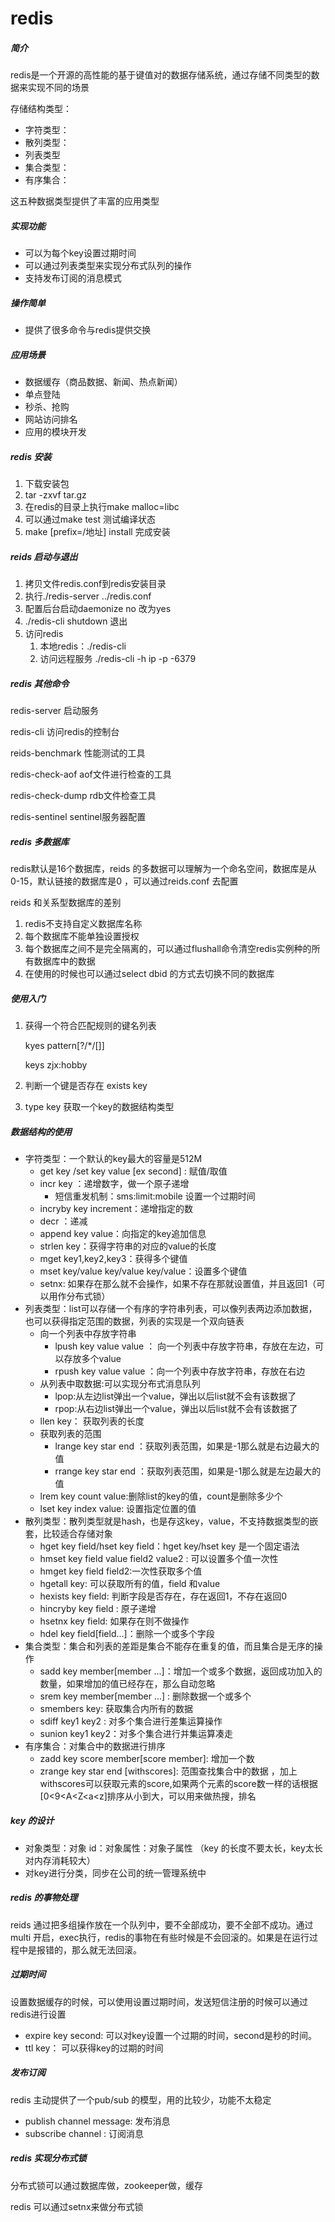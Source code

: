 # redis

##### 简介

redis是一个开源的高性能的基于键值对的数据存储系统，通过存储不同类型的数据来实现不同的场景

存储结构类型：

- 字符类型：
- 散列类型：
- 列表类型
- 集合类型：
- 有序集合：

这五种数据类型提供了丰富的应用类型

##### 实现功能

- 可以为每个key设置过期时间
- 可以通过列表类型来实现分布式队列的操作
- 支持发布订阅的消息模式

##### 操作简单

- 提供了很多命令与redis提供交换

##### 应用场景

- 数据缓存（商品数据、新闻、热点新闻）
- 单点登陆
- 秒杀、抢购
- 网站访问排名
- 应用的模块开发



##### redis 安装

1. 下载安装包
2. tar -zxvf tar.gz
3. 在redis的目录上执行make malloc=libc 
4. 可以通过make test 测试编译状态
5. make [prefix=/地址] install 完成安装



##### reids 启动与退出

1. 拷贝文件redis.conf到redis安装目录
2. 执行./redis-server ../redis.conf
3. 配置后台启动daemonize no 改为yes
4. ./redis-cli shutdown 退出
5. 访问redis
   1. 本地redis：./redis-cli
   2. 访问远程服务 ./redis-cli -h ip -p -6379



##### redis 其他命令

redis-server 启动服务

redis-cli 访问redis的控制台

reids-benchmark 性能测试的工具

redis-check-aof aof文件进行检查的工具

redis-check-dump rdb文件检查工具

redis-sentinel sentinel服务器配置



##### redis 多数据库

redis默认是16个数据库，reids 的多数据可以理解为一个命名空间，数据库是从0-15，默认链接的数据库是0 ，可以通过reids.conf 去配置

reids 和关系型数据库的差别

1. redis不支持自定义数据库名称
2. 每个数据库不能单独设置授权
3. 每个数据库之间不是完全隔离的，可以通过flushall命令清空redis实例种的所有数据库中的数据
4. 在使用的时候也可以通过select dbid 的方式去切换不同的数据库



##### 使用入门

1. 获得一个符合匹配规则的键名列表

   kyes  pattern[?/*/[]]

   keys zjx:hobby

2.  判断一个键是否存在 exists key

3. type key 获取一个key的数据结构类型



##### 数据结构的使用

- 字符类型：一个默认的key最大的容量是512M
  - get key /set key value [ex second] : 赋值/取值
  - incr key  ：递增数字，做一个原子递增
    - 短信重发机制：sms:limit:mobile 设置一个过期时间
  -  incryby key increment：递增指定的数
  - decr ：递减
  -  append  key value：向指定的key追加信息
  -  strlen key：获得字符串的对应的value的长度
  - mget key1,key2,key3：获得多个键值
  - mset key/value key/value key/value：设置多个键值
  - setnx: 如果存在那么就不会操作，如果不存在那就设置值，并且返回1（可以用作分布式锁）
- 列表类型：list可以存储一个有序的字符串列表，可以像列表两边添加数据，也可以获得指定范围的数据，列表的实现是一个双向链表
  - 向一个列表中存放字符串
    - lpush key value value ： 向一个列表中存放字符串，存放在左边，可以存放多个value
    - rpush key value value ：向一个列表中存放字符串，存放在右边
  - 从列表中取数据:可以实现分布式消息队列
    - lpop:从左边list弹出一个value，弹出以后list就不会有该数据了
    - rpop:从右边list弹出一个value，弹出以后list就不会有该数据了
  - llen key： 获取列表的长度
  - 获取列表的范围
    - lrange key star end ：获取列表范围，如果是-1那么就是右边最大的值
    - rrange key star end ：获取列表范围，如果是-1那么就是左边最大的值
  - lrem key count value:删除list的key的值，count是删除多少个
  - lset key index value: 设置指定位置的值
- 散列类型：散列类型就是hash，也是存这key，value，不支持数据类型的嵌套，比较适合存储对象
  - hget key field/hset key field：hget key/hset key 是一个固定语法
  - hmset key field value field2 value2 : 可以设置多个值一次性
  - hmget key field field2:一次性获取多个值
  - hgetall key: 可以获取所有的值，field 和value 
  - hexists key field: 判断字段是否存在，存在返回1，不存在返回0
  - hincryby key field : 原子递增
  - hsetnx key field: 如果存在则不做操作
  - hdel key field[field...]：删除一个或多个字段
- 集合类型：集合和列表的差距是集合不能存在重复的值，而且集合是无序的操作
  - sadd key member[member ...]：增加一个或多个数据，返回成功加入的数量，如果增加的值已经存在，那么自动忽略
  - srem key member[member ...] : 删除数据一个或多个
  - smembers key: 获取集合内所有的数据
  - sdiff key1 key2 : 对多个集合进行差集运算操作
  - sunion key1 key2：对多个集合进行并集运算凑走
- 有序集合：对集合中的数据进行排序
  - zadd key score member[score member]: 增加一个数
  - zrange key star end  [withscores]: 范围查找集合中的数据 ，加上withscores可以获取元素的score,如果两个元素的score数一样的话根据[0<9<A<Z<a<z]排序从小到大，可以用来做热搜，排名



##### key 的设计

- 对象类型：对象  id：对象属性：对象子属性 （key 的长度不要太长，key太长对内存消耗较大）
- 对key进行分类，同步在公司的统一管理系统中



##### redis 的事物处理

reids 通过把多组操作放在一个队列中，要不全部成功，要不全部不成功。通过multi 开启，exec执行，redis的事物在有些时候是不会回滚的。如果是在运行过程中是报错的，那么就无法回滚。



##### 过期时间

设置数据缓存的时候，可以使用设置过期时间，发送短信注册的时候可以通过redis进行设置

- expire key second: 可以对key设置一个过期的时间，second是秒的时间。
- ttl key： 可以获得key的过期的时间



##### 发布订阅

redis 主动提供了一个pub/sub 的模型，用的比较少，功能不太稳定

- publish channel message: 发布消息
- subscribe channel : 订阅消息



##### redis 实现分布式锁

分布式锁可以通过数据库做，zookeeper做，缓存

redis 可以通过setnx来做分布式锁













